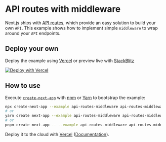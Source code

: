 # API routes with middleware

Next.js ships with [API routes](https://github.com/vercel/next.js#api-routes), which provide an easy solution to build your own `API`. This example shows how to implement simple `middleware` to wrap around your `API` endpoints.

## Deploy your own

Deploy the example using [Vercel](https://vercel.com?utm_source=github&utm_medium=readme&utm_campaign=next-example) or preview live with [StackBlitz](https://stackblitz.com/github/vercel/next.js/tree/canary/examples/api-routes-middleware)

[![Deploy with Vercel](https://vercel.com/button)](https://vercel.com/new/git/external?repository-url=https://github.com/vercel/next.js/tree/canary/examples/api-routes-middleware&project-name=api-routes-middleware&repository-name=api-routes-middleware)

## How to use

Execute [`create-next-app`](https://github.com/vercel/next.js/tree/canary/packages/create-next-app) with [npm](https://docs.npmjs.com/cli/init) or [Yarn](https://yarnpkg.com/lang/en/docs/cli/create/) to bootstrap the example:

```bash
npx create-next-app --example api-routes-middleware api-routes-middleware-app
# or
yarn create next-app --example api-routes-middleware api-routes-middleware-app
# or
pnpm create next-app -- --example api-routes-middleware api-routes-middleware-app
```

Deploy it to the cloud with [Vercel](https://vercel.com/new?utm_source=github&utm_medium=readme&utm_campaign=next-example) ([Documentation](https://nextjs.org/docs/deployment)).
